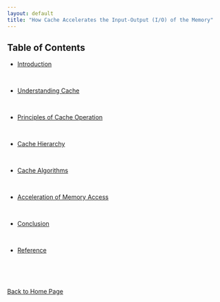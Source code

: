 ```yaml
---
layout: default
title: "How Cache Accelerates the Input-Output (I/O) of the Memory"
---
```


## Table of Contents
* [Introduction](./contents/introduction.md)

<br/>

* [Understanding Cache](./contents/understanding_cache.md)

<br/>

* [Principles of Cache Operation](./contents/principles_of_cache_operation.md)
 
<br/>

* [Cache Hierarchy](./contents/cache_hierarchy.md)
  
<br/>

* [Cache Algorithms](./contents/cache_algorithms.md)
  
<br/>

* [Acceleration of Memory Access](./contents/acceleration_of_memory_access.md)
  
<br/>

* [Conclusion](./contents/conclusion.md)
  
<br/>

* [Reference](./contents/reference.md)
  
<br/> <br/> <br/> 



[Back to Home Page](./index.md)

